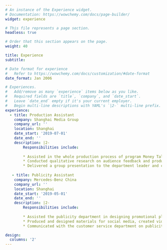 ```yaml
---
# An instance of the Experience widget.
# Documentation: https://wowchemy.com/docs/page-builder/
widget: experience

# This file represents a page section.
headless: true

# Order that this section appears on the page.
weight: 40

title: Experience
subtitle:

# Date format for experience
#   Refer to https://wowchemy.com/docs/customization/#date-format
date_format: Jan 2006

# Experiences.
#   Add/remove as many `experience` items below as you like.
#   Required fields are `title`, `company`, and `date_start`.
#   Leave `date_end` empty if it's your current employer.
#   Begin multi-line descriptions with YAML's `|2-` multi-line prefix.
experience:
  - title: Production Assistant 
    company: Shanghai Media Group
    company_url: ''
    location: Shanghai
    date_start: '2019-07-01'
    date_end: ''
    description: |2-
        Responsibilities include:
        
        * Assisted in the whole production process of program Money Talk, including news collecting, scripts drafting, studio recording and editing
        * Conducted qualitative research on audience feedback and produced reports on how different media platforms (social media, television and print media) influence audience behaviors
        * Delivered a group presentation to the department leader and colleagues to share insights and received high marks
        
   - title: Publicity Assistant
    company: Mercedes-Benz China
    company_url: ''
    location: Shanghai
    date_start: '2019-05-01'
    date_end: ''
    description: |2-
        Responsibilities include:
        
        * Assisted the publicity department in designing promotional plan for new automobiles launch
        * Produced and designed materials for social media, created videos for marketing, and planned launching events that significantly increased the sales of Q2 2019 
        * Communicated with the customer service department on publicity writing

design:
  columns: '2'
---
```

